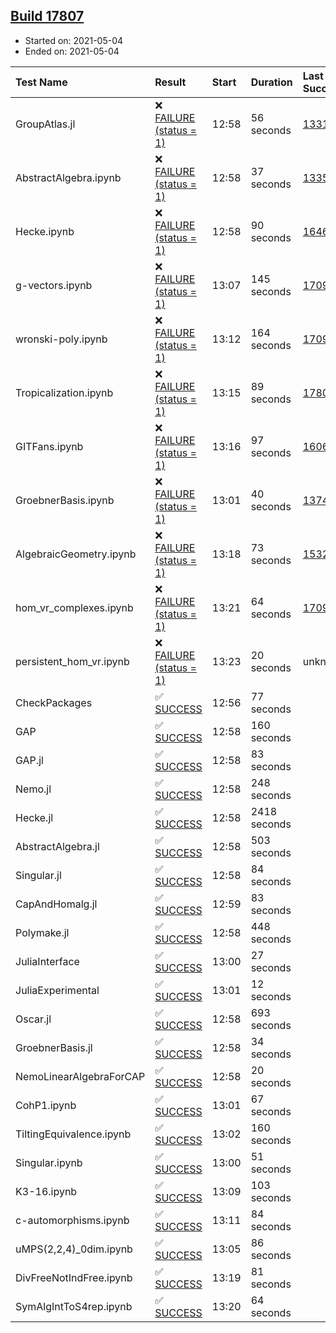 ## [Build 17807](https://oscarci.mathematik.uni-kl.de/job/oscar/17807/)

* Started on: 2021-05-04
* Ended on: 2021-05-04

| Test Name    | Result | Start | Duration | Last Success | First Failure |
|:-------------|:-------|:------|:---------|:-------------|:--------------|
| GroupAtlas.jl | ❌ [FAILURE (status = 1)](https://oscarci.mathematik.uni-kl.de/job/oscar/17807/artifact/logs/build-17807/GroupAtlas.jl.log) | 12:58 | 56 seconds | [13311](https://oscarci.mathematik.uni-kl.de/job/oscar/13311/) | [13312](https://oscarci.mathematik.uni-kl.de/job/oscar/13312/) |
| AbstractAlgebra.ipynb | ❌ [FAILURE (status = 1)](https://oscarci.mathematik.uni-kl.de/job/oscar/17807/artifact/logs/build-17807/AbstractAlgebra.ipynb.log) | 12:58 | 37 seconds | [13355](https://oscarci.mathematik.uni-kl.de/job/oscar/13355/) | [13356](https://oscarci.mathematik.uni-kl.de/job/oscar/13356/) |
| Hecke.ipynb | ❌ [FAILURE (status = 1)](https://oscarci.mathematik.uni-kl.de/job/oscar/17807/artifact/logs/build-17807/Hecke.ipynb.log) | 12:58 | 90 seconds | [16463](https://oscarci.mathematik.uni-kl.de/job/oscar/16463/) | [16464](https://oscarci.mathematik.uni-kl.de/job/oscar/16464/) |
| g-vectors.ipynb | ❌ [FAILURE (status = 1)](https://oscarci.mathematik.uni-kl.de/job/oscar/17807/artifact/logs/build-17807/g-vectors.ipynb.log) | 13:07 | 145 seconds | [17099](https://oscarci.mathematik.uni-kl.de/job/oscar/17099/) | [17100](https://oscarci.mathematik.uni-kl.de/job/oscar/17100/) |
| wronski-poly.ipynb | ❌ [FAILURE (status = 1)](https://oscarci.mathematik.uni-kl.de/job/oscar/17807/artifact/logs/build-17807/wronski-poly.ipynb.log) | 13:12 | 164 seconds | [17098](https://oscarci.mathematik.uni-kl.de/job/oscar/17098/) | [17099](https://oscarci.mathematik.uni-kl.de/job/oscar/17099/) |
| Tropicalization.ipynb | ❌ [FAILURE (status = 1)](https://oscarci.mathematik.uni-kl.de/job/oscar/17807/artifact/logs/build-17807/Tropicalization.ipynb.log) | 13:15 | 89 seconds | [17805](https://oscarci.mathematik.uni-kl.de/job/oscar/17805/) | [17806](https://oscarci.mathematik.uni-kl.de/job/oscar/17806/) |
| GITFans.ipynb | ❌ [FAILURE (status = 1)](https://oscarci.mathematik.uni-kl.de/job/oscar/17807/artifact/logs/build-17807/GITFans.ipynb.log) | 13:16 | 97 seconds | [16068](https://oscarci.mathematik.uni-kl.de/job/oscar/16068/) | [16069](https://oscarci.mathematik.uni-kl.de/job/oscar/16069/) |
| GroebnerBasis.ipynb | ❌ [FAILURE (status = 1)](https://oscarci.mathematik.uni-kl.de/job/oscar/17807/artifact/logs/build-17807/GroebnerBasis.ipynb.log) | 13:01 | 40 seconds | [13748](https://oscarci.mathematik.uni-kl.de/job/oscar/13748/) | [13749](https://oscarci.mathematik.uni-kl.de/job/oscar/13749/) |
| AlgebraicGeometry.ipynb | ❌ [FAILURE (status = 1)](https://oscarci.mathematik.uni-kl.de/job/oscar/17807/artifact/logs/build-17807/AlgebraicGeometry.ipynb.log) | 13:18 | 73 seconds | [15322](https://oscarci.mathematik.uni-kl.de/job/oscar/15322/) | [15323](https://oscarci.mathematik.uni-kl.de/job/oscar/15323/) |
| hom_vr_complexes.ipynb | ❌ [FAILURE (status = 1)](https://oscarci.mathematik.uni-kl.de/job/oscar/17807/artifact/logs/build-17807/hom_vr_complexes.ipynb.log) | 13:21 | 64 seconds | [17099](https://oscarci.mathematik.uni-kl.de/job/oscar/17099/) | [17100](https://oscarci.mathematik.uni-kl.de/job/oscar/17100/) |
| persistent_hom_vr.ipynb | ❌ [FAILURE (status = 1)](https://oscarci.mathematik.uni-kl.de/job/oscar/17807/artifact/logs/build-17807/persistent_hom_vr.ipynb.log) | 13:23 | 20 seconds | unknown | unknown |
| CheckPackages | ✅ [SUCCESS](https://oscarci.mathematik.uni-kl.de/job/oscar/17807/artifact/logs/build-17807/CheckPackages.log) | 12:56 | 77 seconds |  |  |
| GAP | ✅ [SUCCESS](https://oscarci.mathematik.uni-kl.de/job/oscar/17807/artifact/logs/build-17807/GAP.log) | 12:58 | 160 seconds |  |  |
| GAP.jl | ✅ [SUCCESS](https://oscarci.mathematik.uni-kl.de/job/oscar/17807/artifact/logs/build-17807/GAP.jl.log) | 12:58 | 83 seconds |  |  |
| Nemo.jl | ✅ [SUCCESS](https://oscarci.mathematik.uni-kl.de/job/oscar/17807/artifact/logs/build-17807/Nemo.jl.log) | 12:58 | 248 seconds |  |  |
| Hecke.jl | ✅ [SUCCESS](https://oscarci.mathematik.uni-kl.de/job/oscar/17807/artifact/logs/build-17807/Hecke.jl.log) | 12:58 | 2418 seconds |  |  |
| AbstractAlgebra.jl | ✅ [SUCCESS](https://oscarci.mathematik.uni-kl.de/job/oscar/17807/artifact/logs/build-17807/AbstractAlgebra.jl.log) | 12:58 | 503 seconds |  |  |
| Singular.jl | ✅ [SUCCESS](https://oscarci.mathematik.uni-kl.de/job/oscar/17807/artifact/logs/build-17807/Singular.jl.log) | 12:58 | 84 seconds |  |  |
| CapAndHomalg.jl | ✅ [SUCCESS](https://oscarci.mathematik.uni-kl.de/job/oscar/17807/artifact/logs/build-17807/CapAndHomalg.jl.log) | 12:59 | 83 seconds |  |  |
| Polymake.jl | ✅ [SUCCESS](https://oscarci.mathematik.uni-kl.de/job/oscar/17807/artifact/logs/build-17807/Polymake.jl.log) | 12:58 | 448 seconds |  |  |
| JuliaInterface | ✅ [SUCCESS](https://oscarci.mathematik.uni-kl.de/job/oscar/17807/artifact/logs/build-17807/JuliaInterface.log) | 13:00 | 27 seconds |  |  |
| JuliaExperimental | ✅ [SUCCESS](https://oscarci.mathematik.uni-kl.de/job/oscar/17807/artifact/logs/build-17807/JuliaExperimental.log) | 13:01 | 12 seconds |  |  |
| Oscar.jl | ✅ [SUCCESS](https://oscarci.mathematik.uni-kl.de/job/oscar/17807/artifact/logs/build-17807/Oscar.jl.log) | 12:58 | 693 seconds |  |  |
| GroebnerBasis.jl | ✅ [SUCCESS](https://oscarci.mathematik.uni-kl.de/job/oscar/17807/artifact/logs/build-17807/GroebnerBasis.jl.log) | 12:58 | 34 seconds |  |  |
| NemoLinearAlgebraForCAP | ✅ [SUCCESS](https://oscarci.mathematik.uni-kl.de/job/oscar/17807/artifact/logs/build-17807/NemoLinearAlgebraForCAP.log) | 12:58 | 20 seconds |  |  |
| CohP1.ipynb | ✅ [SUCCESS](https://oscarci.mathematik.uni-kl.de/job/oscar/17807/artifact/logs/build-17807/CohP1.ipynb.log) | 13:01 | 67 seconds |  |  |
| TiltingEquivalence.ipynb | ✅ [SUCCESS](https://oscarci.mathematik.uni-kl.de/job/oscar/17807/artifact/logs/build-17807/TiltingEquivalence.ipynb.log) | 13:02 | 160 seconds |  |  |
| Singular.ipynb | ✅ [SUCCESS](https://oscarci.mathematik.uni-kl.de/job/oscar/17807/artifact/logs/build-17807/Singular.ipynb.log) | 13:00 | 51 seconds |  |  |
| K3-16.ipynb | ✅ [SUCCESS](https://oscarci.mathematik.uni-kl.de/job/oscar/17807/artifact/logs/build-17807/K3-16.ipynb.log) | 13:09 | 103 seconds |  |  |
| c-automorphisms.ipynb | ✅ [SUCCESS](https://oscarci.mathematik.uni-kl.de/job/oscar/17807/artifact/logs/build-17807/c-automorphisms.ipynb.log) | 13:11 | 84 seconds |  |  |
| uMPS(2,2,4)_0dim.ipynb | ✅ [SUCCESS](https://oscarci.mathematik.uni-kl.de/job/oscar/17807/artifact/logs/build-17807/uMPS-2-2-4-_0dim.ipynb.log) | 13:05 | 86 seconds |  |  |
| DivFreeNotIndFree.ipynb | ✅ [SUCCESS](https://oscarci.mathematik.uni-kl.de/job/oscar/17807/artifact/logs/build-17807/DivFreeNotIndFree.ipynb.log) | 13:19 | 81 seconds |  |  |
| SymAlgIntToS4rep.ipynb | ✅ [SUCCESS](https://oscarci.mathematik.uni-kl.de/job/oscar/17807/artifact/logs/build-17807/SymAlgIntToS4rep.ipynb.log) | 13:20 | 64 seconds |  |  |
